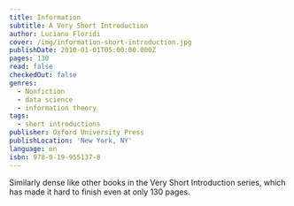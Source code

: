 ```yaml
---
title: Information
subtitle: A Very Short Introduction
author: Luciano Floridi
cover: /img/information-short-introduction.jpg
publishDate: 2010-01-01T05:00:00.000Z
pages: 130
read: false
checkedOut: false
genres:
  - Nonfiction
  - data science
  - information theory
tags:
  - short introductions
publisher: Oxford University Press
publishLocation: 'New York, NY'
language: en
isbn: 978-0-19-955137-8
---
```

Similarly dense like other books in the Very Short Introduction series, which has made it hard to finish even at only 130 pages.